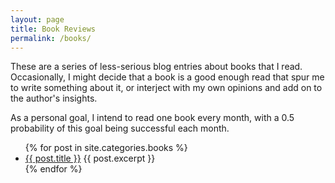 ```yaml
---
layout: page
title: Book Reviews
permalink: /books/
---
```

These are a series of less-serious blog entries about books that I read. Occasionally, I might decide that a book is a good enough read that spur me to write something about it, or interject with my own opinions and add on to the author's insights.

As a personal goal, I intend to read one book every month, with a 0.5 probability of this goal being successful each month.

<ul>
  {% for post in site.categories.books %}
      <li>
        <a href="{{ post.url }}">{{ post.title }}</a> 
        {{ post.excerpt }}
      </li>
  {% endfor %}
</ul>